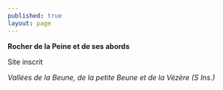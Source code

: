 ```yaml
---
published: true
layout: page
---
```



**Rocher de la Peine et de ses abords**

Site inscrit

_Vallées de la Beune, de la petite Beune et de la Vézère (S Ins.)_
